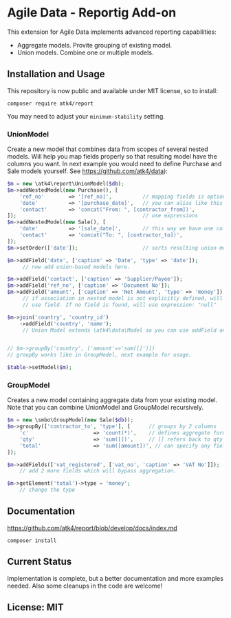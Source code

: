 # Agile Data - Reportig Add-on

This extension for Agile Data implements advanced reporting capabilities:

-   Aggregate models. Provite grouping of existing model.
-   Union models. Combine one or multiple models.

## Installation and Usage

This repository is now public and available under MIT license, so to install:

``` shell
composer require atk4/report
```

You may need to adjust your `minimum-stability` setting. 

### UnionModel

Create a new model that combines data from scopes of several nested models. Will help you map fields properly so that resulting model have the columns you want. In next example you would need to define Purchase and Sale models yourself. See https://github.com/atk4/data):

``` php
$m = new \atk4\report\UnionModel($db);
$m->addNestedModel(new Purchase(), [
    'ref_no'        => '[ref_no]',          // mapping fields is optional
    'date'          => '[purchase_date]',   // you can alias like this
    'contact'       => 'concat("From: ", [contractor_from])',
]);                                         // use expressions
$m->addNestedModel(new Sale(), [
    'date'          => '[sale_date]',       // this way we have one column for dates
    'contact'       => 'concat("To: ", [contractor_to])',
]);
$m->setOrder(['date']);                     // sorts resulting union model

$m->addField('date', ['caption' => 'Date', 'type' => 'date']);
     // now add union-based models here.

$m->addField('contact', ['caption' => 'Supplier/Payee']);
$m->addField('ref_no', ['caption' => 'Document No']);
$m->addField('amount', ['caption' => 'Net Amount', 'type' => 'money']);
     // if association in nested model is not explicitly defined, will
     // use field. If no field is found, will use expression: "null"

$m->join('country', 'country_id')
    ->addField('country', 'name');
     // Union Model extends \atk4\data\Model so you can use addField and addExpression


// $m->groupBy('country', ['amount'=>'sum([]')])
// groupBy works like in GroupModel, next example for usage.

$table->setModel($m);
```

### GroupModel

Creates a new model containing aggregate data from your existing model. Note that you can combine UnionModel and GroupModel recursively.

```php
$m = new \smbo\GroupModel(new Sale($db));
$m->groupBy(['contractor_to', 'type'], [      // groups by 2 columns
    'c'                     => 'count(*)',    // defines aggregate formulas for fields
    'qty'                   => 'sum([])',     // [] refers back to qty
    'total'                 => 'sum([amount])', // can specify any field here
]);

$m->addFields(['vat_registered', ['vat_no', 'caption' => 'VAT No']]);
    // add 2 more fields which will bypass aggregation.

$m->getElement('total')->type = 'money';
    // change the type

```



## Documentation

https://github.com/atk4/report/blob/develop/docs/index.md


``` console
composer install
```

## Current Status

Implementation is complete, but a better documentation and more examples needed. Also some cleanups in the code are welcome!

## License: MIT